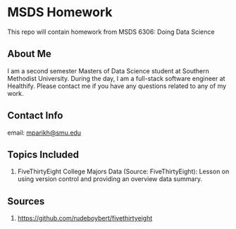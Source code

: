 # MSDS Homework
This repo will contain homework from MSDS 6306: Doing Data Science

## About Me
I am a second semester Masters of Data Science student at Southern Methodist University. During the day, I am a full-stack software engineer at Healthify. Please contact me if you have any questions related to any of my work.

## Contact Info
email: mparikh@smu.edu

## Topics Included
1. FiveThirtyEight College Majors Data (Source: FiveThirtyEight): Lesson on using version control and providing an overview data summary.

## Sources
1. https://github.com/rudeboybert/fivethirtyeight
